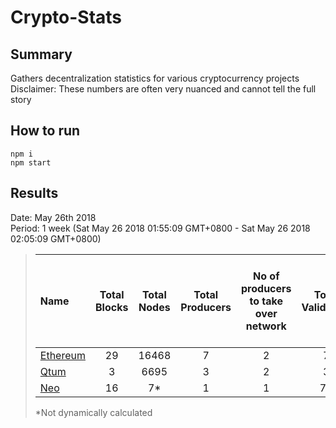 # Crypto-Stats
## Summary
Gathers decentralization statistics for various cryptocurrency projects<br/>
Disclaimer: These numbers are often very nuanced and cannot tell the full story<br/>

## How to run
`npm i`<br/>
`npm start`<br/>

## Results
Date: May 26th 2018<br/>
Period: 1 week (Sat May 26 2018 01:55:09 GMT+0800 - Sat May 26 2018 02:05:09 GMT+0800)<br/>
> |Name|Total Blocks|Total Nodes|Total Producers|No of producers to take over network|Total Validators|No of validators to take over network|Wealth held by top 100 (%)|No of accounts to take over network with wealth|
> |:---|:---:|:---:|:---:|:---:|:---:|:---:|:---:|:---:|
> |[Ethereum](results/ethereum.results.md)|29|16468|7|2|7|2|34.517|-|
> |[Qtum](results/qtum.results.md)|3|6695|3|2|3|2|73.033|24|
> |[Neo](results/neo.results.md)|16|7*|1|1|7*|5|?|?|
> *Not dynamically calculated
